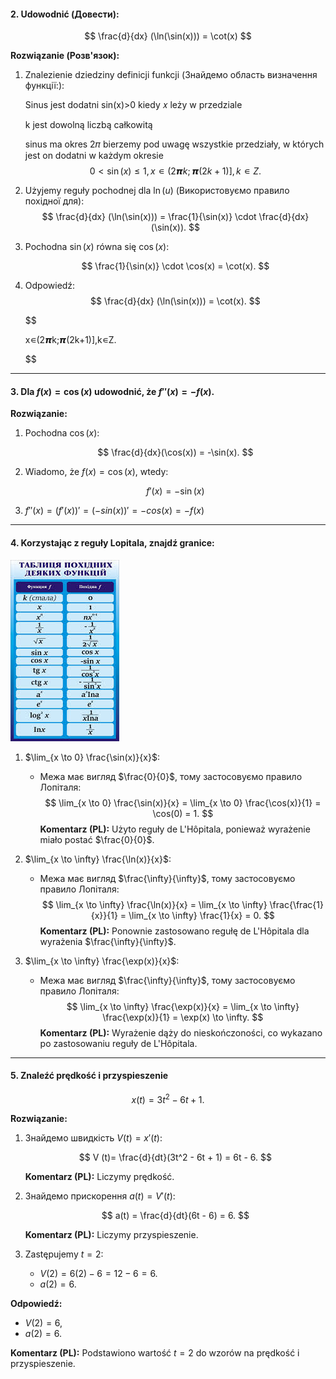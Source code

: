 

#### 2. Udowodnić (Довести):

$$
\frac{d}{dx} (\ln(\sin(x))) = \cot(x)
$$

**Rozwiązanie (Розв'язок):**

1. Znalezienie dziedziny definicji funkcji (Знайдемо область визначення функції:):

   Sinus jest dodatni sin(x)>0 kiedy 𝑥 leży w przedziale

   k jest dowolną liczbą całkowitą

   sinus ma okres 2𝜋 bierzemy pod uwagę wszystkie przedziały, w których jest on dodatni w każdym okresie
   $$
   0 < \sin(x) ≤ 1, x ∊ (2𝞹k; 𝞹(2k + 1)], k ∊ Z.
   $$

2. Użyjemy reguły pochodnej dla $\ln(u)$ (Використовуємо правило похідної для):
   $$
   \frac{d}{dx} (\ln(\sin(x))) = \frac{1}{\sin(x)} \cdot \frac{d}{dx}(\sin(x)).
   $$

3. Pochodna $\sin(x)$ równa się $\cos(x)$:

   $$
   \frac{1}{\sin(x)} \cdot \cos(x) = \cot(x).
   $$


4. Odpowiedź:
   $$
   \frac{d}{dx} (\ln(\sin(x))) = \cot(x).
   $$

   $$

   x∊(2𝞹k;𝞹(2k+1)],k∊Z.

   $$

---

#### 3. Dla $f(x) = \cos(x)$ udowodnić, że $f''(x) = -f(x)$.

**Rozwiązanie:**

1. Pochodna $\cos(x)$:

   $$
   \frac{d}{dx}(\cos(x)) = -\sin(x).
   $$

2. Wiadomo, że  $f(x) = \cos(x)$, wtedy:

   $$
   f'(x) = -\sin(x)
   $$

3. $f''(x) = (f'(x))' = (-sin(x))' = -cos(x) = -f(x)$



---

#### 4. Korzystając z reguły Lopitala, znajdź granice:
![alt text](image-1.png)
1. $\lim_{x \to 0} \frac{\sin(x)}{x}$:

   - Межа має вигляд $\frac{0}{0}$, тому застосовуємо правило Лопіталя:
     $$
     \lim_{x \to 0} \frac{\sin(x)}{x} = \lim_{x \to 0} \frac{\cos(x)}{1} = \cos(0) = 1.
     $$
     **Komentarz (PL):** Użyto reguły de L'Hôpitala, ponieważ wyrażenie miało postać $\frac{0}{0}$.

2. $\lim_{x \to \infty} \frac{\ln(x)}{x}$:

   - Межа має вигляд $\frac{\infty}{\infty}$, тому застосовуємо правило Лопіталя:
     $$
     \lim_{x \to \infty} \frac{\ln(x)}{x} = \lim_{x \to \infty} \frac{\frac{1}{x}}{1} = \lim_{x \to \infty} \frac{1}{x} = 0.
     $$
     **Komentarz (PL):** Ponownie zastosowano regułę de L'Hôpitala dla wyrażenia $\frac{\infty}{\infty}$.

3. $\lim_{x \to \infty} \frac{\exp(x)}{x}$:
   - Межа має вигляд $\frac{\infty}{\infty}$, тому застосовуємо правило Лопіталя:
     $$
     \lim_{x \to \infty} \frac{\exp(x)}{x} = \lim_{x \to \infty} \frac{\exp(x)}{1} = \exp(x) \to \infty.
     $$
     **Komentarz (PL):** Wyrażenie dąży do nieskończoności, co wykazano po zastosowaniu reguły de L'Hôpitala.

---

#### 5. Znaleźć prędkość i przyspieszenie
$$
x(t) = 3t^2 - 6t + 1.
$$

**Rozwiązanie:**

1. Знайдемо швидкість $V(t) = x'(t)$:

   $$
   V (t)= \frac{d}{dt}(3t^2 - 6t + 1) = 6t - 6.
   $$

   **Komentarz (PL):** Liczymy prędkość.

2. Знайдемо прискорення $a(t) = V'(t)$:

   $$
   a(t) = \frac{d}{dt}(6t - 6) = 6.
   $$

   **Komentarz (PL):** Liczymy przyspieszenie.

3. Zastępujemy $t = 2$:
   - $V(2) = 6(2) - 6 = 12 - 6 = 6.$
   - $a(2) = 6.$

**Odpowiedź:**

- $V(2) = 6$,
- $a(2) = 6$.

**Komentarz (PL):** Podstawiono wartość $t = 2$ do wzorów na prędkość i przyspieszenie.